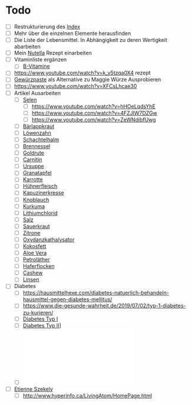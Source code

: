 # Todo

- [ ] Restrukturierung des [Index](../Index.md)
- [ ] Mehr über die einzelnen Elemente herausfinden
- [ ] Die Liste der Lebensmittel. In Abhängigkeit zu deren Wertigkeit abarbeiten
- [ ] Mein [Nutella](../Rezepte_und_Anleitungen/Nutella.md) Rezept einarbeiten
- [ ] Vitaminliste ergänzen
	- [ ] [B-Vitamine](../Rohstoffe/Nahrungs_Inhaltsstoffe/Vitamine/B-Vitamine/B-Vitamine.md)
- [ ] https://www.youtube.com/watch?v=k_y5tzqa0X4 rezept
- [ ] [Gewürzpaste](https://www.chefkoch.de/rezepte/2924231444734351/Maggi-Wuerze.html) als Alternative zu Maggie Würze Ausprobieren
- [ ] https://www.youtube.com/watch?v=XFCsLhcae30
- [ ] Artikel Ausarbeiten
	- [ ] [Selen](../Elemente_des_Periodensystems/Selen.md)
		- [ ] https://www.youtube.com/watch?v=hHOeLqdsYhE
		- [ ] https://www.youtube.com/watch?v=4FZJIW7DZGw
		- [ ] https://www.youtube.com/watch?v=ZeWNdjbfUwg
	- [ ] [Bärlappkraut](../Rohstoffe/Hochwertige_Rohstoffe/Bärlappkraut.md)
	- [ ] [Löwenzahn](../Rohstoffe/Hochwertige_Rohstoffe/Löwenzahn.md)
	- [ ] [Schachtelhalm](../Rohstoffe/Hochwertige_Rohstoffe/Schachtelhalm.md)
	- [ ] [Brennessel](../Rohstoffe/Hochwertige_Rohstoffe/Brennessel.md)
	- [ ] [Goldrute](../Rohstoffe/Hochwertige_Rohstoffe/Goldrute.md)
	- [ ] [Carnitin](../Rohstoffe/Hochwertige_Rohstoffe/Carnitin.md)
	- [ ] [Ursuppe](../Rezepte_und_Anleitungen/Ursuppe.md)
	- [ ] [Granatapfel](../Rohstoffe/Hochwertige_Rohstoffe/Granatapfel.md)
	- [ ] [Karrotte](../Rohstoffe/Hochwertige_Rohstoffe/Karrotte.md)
	- [ ] [Hühnerfleisch](../Rohstoffe/Hochwertige_Rohstoffe/Hühnerfleisch.md)
	- [ ] [Kapuzinerkresse](../Rohstoffe/Hochwertige_Rohstoffe/Kapuzinerkresse.md)
	- [ ] [Knoblauch](../Rohstoffe/Hochwertige_Rohstoffe/Knoblauch.md)
	- [ ] [Kurkuma](../Rohstoffe/Hochwertige_Rohstoffe/Kurkuma.md)
	- [ ] [Lithiumchlorid](../Rohstoffe/Hochwertige_Rohstoffe/Lithiumchlorid.md)
	- [ ] [Salz](../Rohstoffe/Hochwertige_Rohstoffe/Salze/Salz.md)
	- [ ] [Sauerkraut](../Rohstoffe/Hochwertige_Rohstoffe/Sauerkraut.md)
	- [ ] [Zitrone](../Rohstoffe/Hochwertige_Rohstoffe/Zitrone.md)
	- [ ] [Oxydanzkathalysator](../Glossar/Oxydanzkathalysator.md)
	- [ ] [Kokosfett](../Rohstoffe/Hochwertige_Rohstoffe/Kokosfett.md)
	- [ ] [Aloe Vera](../Rohstoffe/Hochwertige_Rohstoffe/Aloe%20Vera.md)
	- [ ] [Petroläther](../Rohstoffe/Hochwertige_Rohstoffe/Petroläther.md)
	- [ ] [Haferflocken](../Rohstoffe/Hochwertige_Rohstoffe/Haferflocken.md)
	- [ ] [Cashew](../Rohstoffe/Hochwertige_Rohstoffe/Cashew.md)
	- [ ] [Linsen](../Rohstoffe/Hochwertige_Rohstoffe/Linsen.md)
- [ ] Diabetes
	- [ ] https://hausmittelhexe.com/diabetes-natuerlich-behandeln-hausmittel-gegen-diabetes-mellitus/
	- [ ] https://www.die-gesunde-wahrheit.de/2019/07/02/typ-1-diabetes-zu-kurieren/
	- [ ] [Diabetes Typ I](../Menschlicher_Körper/Verdauungssystem/Leiden/Diabetes/Diabetes%20Typ%201/Diabetes%20Typ%20I.md)
	- [ ] [Diabetes Typ II](../Menschlicher_Körper/Verdauungssystem/Leiden/Diabetes/Diabetes%20Typ%20II.md)]
	- [ ] ![Chrom, Kupfer, Selen & Zink bei Diabetes Typ 1 & 2](__Attatchments/10.1515_jlm.2006.031.pdf)
- [ ] [Etienne Szekely](../Wichtige_Persönlichkeiten/Etienne%20Szekely.md)
	- [ ] http://www.hyperinfo.ca/LivingAtom/HomePage.html
